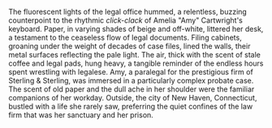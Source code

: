 The fluorescent lights of the legal office hummed, a relentless, buzzing counterpoint to the rhythmic *click-clack* of Amelia "Amy" Cartwright's keyboard.  Paper, in varying shades of beige and off-white, littered her desk, a testament to the ceaseless flow of legal documents.  Filing cabinets, groaning under the weight of decades of case files, lined the walls, their metal surfaces reflecting the pale light.  The air, thick with the scent of stale coffee and legal pads, hung heavy, a tangible reminder of the endless hours spent wrestling with legalese. Amy, a paralegal for the prestigious firm of Sterling & Sterling, was immersed in a particularly complex probate case.  The scent of old paper and the dull ache in her shoulder were the familiar companions of her workday. Outside, the city of New Haven, Connecticut, bustled with a life she rarely saw, preferring the quiet confines of the law firm that was her sanctuary and her prison.
